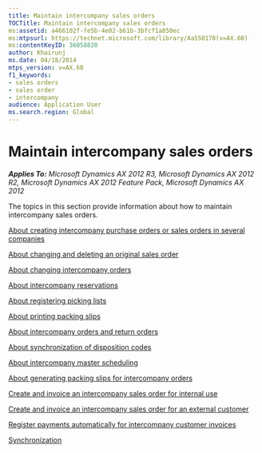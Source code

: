 ```yaml
---
title: Maintain intercompany sales orders
TOCTitle: Maintain intercompany sales orders
ms:assetid: a466102f-fe5b-4e02-b61b-3bfcf1a850ec
ms:mtpsurl: https://technet.microsoft.com/library/Aa550178(v=AX.60)
ms:contentKeyID: 36058820
author: Khairunj
ms.date: 04/18/2014
mtps_version: v=AX.60
f1_keywords:
- sales orders
- sales order
- intercompany
audience: Application User
ms.search.region: Global
---
```


# Maintain intercompany sales orders 


_**Applies To:** Microsoft Dynamics AX 2012 R3, Microsoft Dynamics AX 2012 R2, Microsoft Dynamics AX 2012 Feature Pack, Microsoft Dynamics AX 2012_

The topics in this section provide information about how to maintain intercompany sales orders.

[About creating intercompany purchase orders or sales orders in several companies](about-creating-intercompany-purchase-orders-or-sales-orders-in-several-companies.md)

[About changing and deleting an original sales order](about-changing-and-deleting-an-original-sales-order.md)

[About changing intercompany orders](about-changing-intercompany-orders.md)

[About intercompany reservations](about-intercompany-reservations.md)

[About registering picking lists](about-registering-picking-lists.md)

[About printing packing slips](about-printing-packing-slips.md)

[About intercompany orders and return orders](about-intercompany-orders-and-return-orders.md)

[About synchronization of disposition codes](about-synchronization-of-disposition-codes.md)

[About intercompany master scheduling](about-intercompany-master-scheduling.md)

[About generating packing slips for intercompany orders](about-generating-packing-slips-for-intercompany-orders.md)

[Create and invoice an intercompany sales order for internal use](create-and-invoice-an-intercompany-sales-order-for-internal-use.md)

[Create and invoice an intercompany sales order for an external customer](create-and-invoice-an-intercompany-sales-order-for-an-external-customer.md)

[Register payments automatically for intercompany customer invoices](register-payments-automatically-for-intercompany-customer-invoices.md)

[Synchronization](synchronization-of-intercompany-information.md)

  


